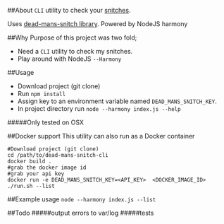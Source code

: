 ##About
`CLI` utility to check your [snitches]().

Uses [dead-mans-snitch library](https://www.npmjs.com/package/dead-mans-snitch).
Powered by NodeJS harmony

##Why
Purpose of this project was two fold;
- Need a `CLI` utility to check my snitches.
- Play around with NodeJS `--Harmony`

##Usage

- Download project (git clone)
- Run `npm install`
- Assign key to an environment variable named `DEAD_MANS_SNITCH_KEY`.
- In project directory run `node --harmony index.js --help`

#####Only tested on OSX

##Docker support
This utility can also run as a Docker container
```
#Download project (git clone)
cd /path/to/dead-mans-snitch-cli
docker build .
#grab the docker image id
#grab your api key
docker run -e DEAD_MANS_SNITCH_KEY=<API_KEY>  <DOCKER_IMAGE_ID> ./run.sh --list
```

##Example usage
`node --harmony index.js --list`

##Todo
#####output errors to var/log
#####tests
